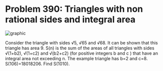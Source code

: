 # Problem 390: Triangles with non rational sides and integral area

![graphic](img390.gif)

Consider the triangle with sides √5, √65 and √68. It can be shown that
this triangle has area 9. S(n) is the sum of the areas of all triangles
with sides √(1+b2), √(1+c2) and √(b2+c2) (for positive integers b and c
) that have an integral area not exceeding n. The example triangle has
b=2 and c=8. S(106)=18018206. Find S(1010).